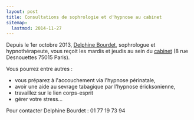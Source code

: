 ```yaml
---
layout: post
title: Consultations de sophrologie et d'hypnose au cabinet
sitemap:
  lastmod: 2014-11-27
---
```


Depuis le 1er octobre 2013, [Delphine Bourdet](http://delphinebourdet.com/about/), sophrologue et hypnothérapeute,
vous reçoit les mardis et jeudis au sein du [cabinet](/Contact) (8 rue Desnouettes 75015 Paris).

Vous pourrez entre autres :

- vous préparez à l'accouchement via l'hypnose périnatale,
- avoir une aide au sevrage tabagique par l'hypnose éricksonienne,
- travaillez sur le lien corps-esprit
- gérer votre stress...

Pour contacter Delphine Bourdet : 01 77 19 73 94
